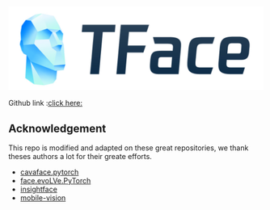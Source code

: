 <img src="doc/logo.png" title="Logo" width="600" /> 



 Github link :[click here:](https://github.com/Tencent/TFace/tree/8f5b85a0977df43dcb0d5ff872c5062612c2e647/torchkit/augmentation)

## Acknowledgement
This repo is modified and adapted on these great repositories, we thank theses authors a lot for their greate efforts.
* [cavaface.pytorch](https://github.com/cavalleria/cavaface.pytorch)
* [face.evoLVe.PyTorch](https://github.com/ZhaoJ9014/face.evoLVe.PyTorch) 
* [insightface](https://github.com/deepinsight/insightface)
* [mobile-vision](https://github.com/facebookresearch/mobile-vision)

